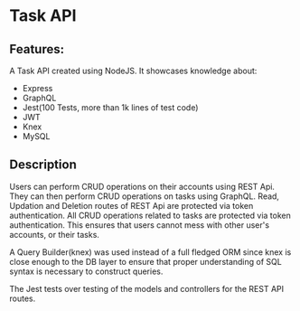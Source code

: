 # Task API

## Features:
  A Task API created using NodeJS.
  It showcases knowledge about:
  - Express
  - GraphQL
  - Jest(100 Tests, more than 1k lines of test code)
  - JWT
  - Knex
  - MySQL
 
## Description
  Users can perform CRUD operations on their accounts using REST Api. They can then perform CRUD operations on tasks using GraphQL. 
  Read, Updation and Deletion routes of REST Api are protected via token authentication.
  All CRUD operations related to tasks are protected via token authentication.
  This ensures that users cannot mess with other user's accounts, or their tasks.
  
  A Query Builder(knex) was used instead of a full fledged ORM since knex is close enough to the DB layer to ensure that proper understanding of SQL syntax is necessary   to construct queries.
  
  The Jest tests over testing of the models and controllers for the REST API routes.
